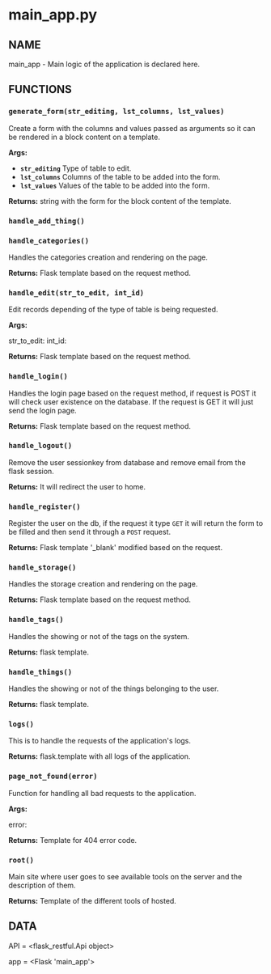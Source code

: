 # main_app.py

## NAME
main_app - Main logic of the application is declared here.

## FUNCTIONS

### `generate_form(str_editing, lst_columns, lst_values)`
Create a form with the columns and values passed as arguments so it can be rendered in a block
content on a template.

**Args:**

 * **`str_editing`**  Type of table to edit.
 * **`lst_columns`**  Columns of the table to be added into the form.
 * **`lst_values`**  Values of the table to be added into the form.

**Returns:** string with the form for the block content of the template.


### `handle_add_thing()`


### `handle_categories()`
Handles the categories creation and rendering on the page.

**Returns:** Flask template based on the request method.


### `handle_edit(str_to_edit, int_id)`
Edit records depending of the type of table is being requested.

**Args:**

str_to_edit:
int_id:

**Returns:** Flask template based on the request method.


### `handle_login()`
Handles the login page based on the request method, if request is POST it will check user
existence on the database. If the request is GET it will just send the login page.

**Returns:** Flask template based on the request method.


### `handle_logout()`
Remove the user sessionkey from database and remove email from the flask session.

**Returns:** It will redirect the user to home.


### `handle_register()`
Register the user on the db, if the request it type `GET` it will
return the form to be filled and then send it through a `POST`
request.

**Returns:** Flask template '_blank' modified based on the request.


### `handle_storage()`
Handles the storage creation and rendering on the page.

**Returns:** Flask template based on the request method.


### `handle_tags()`
Handles the showing or not of the tags on the system.

**Returns:** flask template.


### `handle_things()`
Handles the showing or not of the things belonging to the user.

**Returns:** flask template.


### `logs()`
This is to handle the requests of the application's logs.

**Returns:** flask.template with all logs of the application.


### `page_not_found(error)`
Function for handling all bad requests to the application.

**Args:**

error:

**Returns:** Template for 404 error code.


### `root()`
Main site where user goes to see available tools on the server and the description of them.

**Returns:** Template of the different tools of hosted.

## DATA
API = <flask_restful.Api object>

app = <Flask 'main_app'>
